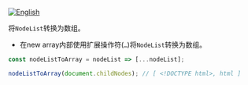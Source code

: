 
<a href="./README.md" target="_blank"><img src="https://img.shields.io/badge/-English-gray" alt="English"/></a>

将`NodeList`转换为数组。

- 在new array内部使用扩展操作符(`…`)将`NodeList`转换为数组。

```js
const nodeListToArray = nodeList => [...nodeList];
```

```js
nodeListToArray(document.childNodes); // [ <!DOCTYPE html>, html ]
```
